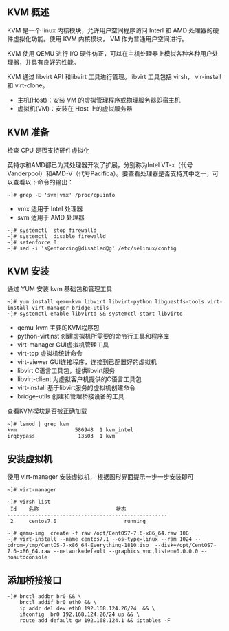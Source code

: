 ## KVM 概述

KVM 是一个 linux 内核模块，允许用户空间程序访问 Interl 和 AMD 处理器的硬件虚拟化功能。使用 KVM 内核模块， VM 作为普通用户空间进行。

KVM 使用 QEMU 进行 I/O 硬件仿正，可以在主机处理器上模拟各种各种用户处理器，并具有良好的性能。

KVM 通过 libvirt API 和libvirt 工具进行管理。libvirt 工具包括 virsh， vir-install 和 virt-clone。

- 主机(Host)：安装 VM 的虚拟管理程序或物理服务器即宿主机
- 虚拟机(VM)：安装在 Host 上的虚拟服务器

## KVM 准备

检查 CPU 是否支持硬件虚拟化

英特尔和AMD都已为其处理器开发了扩展，分别称为Intel VT-x（代号Vanderpool）和AMD-V（代号Pacifica）。要查看处理器是否支持其中之一，可以查看以下命令的输出：

```
~]# grep -E 'svm|vmx' /proc/cpuinfo
```
- vmx 适用于 Intel 处理器
- svm 适用于 AMD 处理器

```
~]# systemctl  stop firewalld
~]# systemctl  disable firewalld
~]# setenforce 0
~]# sed -i 's@enforcing@disabled@g' /etc/selinux/config
```
## KVM 安装

通过 YUM 安装 kvm 基础包和管理工具

```
~]# yum install qemu-kvm libvirt libvirt-python libguestfs-tools virt-install virt-manager bridge-utils
~]# systemctl enable libvirtd && systemctl start libvirtd
```

- qemu-kvm 主要的KVM程序包
- python-virtinst 创建虚拟机所需要的命令行工具和程序库
- virt-manager GUI虚拟机管理工具
- virt-top 虚拟机统计命令
- virt-viewer GUI连接程序，连接到已配置好的虚拟机
- libvirt C语言工具包，提供libvirt服务
- libvirt-client 为虚拟客户机提供的C语言工具包
- virt-install 基于libvirt服务的虚拟机创建命令
- bridge-utils 创建和管理桥接设备的工具

查看KVM模块是否被正确加载

```
~]# lsmod | grep kvm
kvm                   586948  1 kvm_intel
irqbypass              13503  1 kvm
```

## 安装虚拟机

使用 virt-manager 安装虚拟机， 根据图形界面提示一步一步安装即可

```
~]# virt-manager
```
```
~]# virsh list
 Id    名称                         状态
----------------------------------------------------
 2     centos7.0                      running
```

```
~]# qemu-img  create -f raw /opt/CentOS7-7.6-x86_64.raw 10G
~]# virt-install --name centos7.1 --os-type=linux --ram 1024 --cdrom=/tmp/CentOS-7-x86_64-Everything-1810.iso  --disk=/opt/CentOS7-7.6-x86_64.raw --network=default --graphics vnc,listen=0.0.0.0 --noautoconsole
```

## 添加桥接接口

```
~]# brctl addbr br0 && \
    brctl addif br0 eth0 && \
    ip addr del dev eth0 192.168.124.26/24  && \
    ifconfig  br0 192.168.124.26/24 up && \
    route add default gw 192.168.124.1 && iptables -F
```

